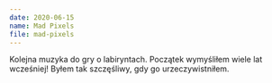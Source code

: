 ```yaml
---
date: 2020-06-15
name: Mad Pixels
file: mad-pixels
---
```


Kolejna muzyka do gry o labiryntach. Początek wymyśliłem wiele lat wcześniej! Byłem tak szczęśliwy, gdy go urzeczywistniłem.